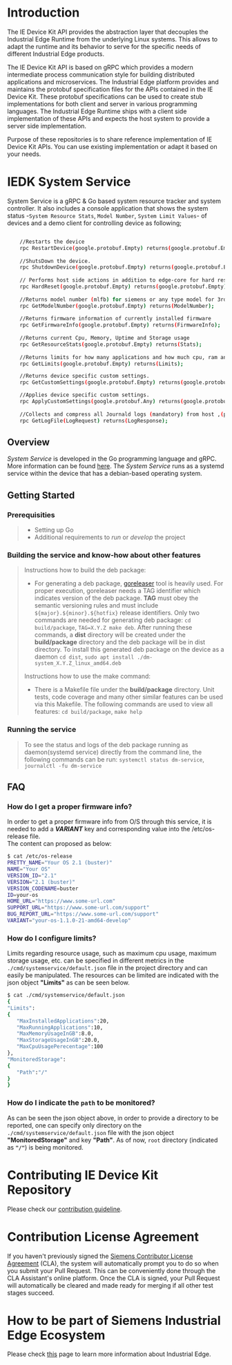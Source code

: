 # Introduction

The IE Device Kit API provides the abstraction layer that decouples the Industrial Edge Runtime from the underlying Linux systems. This allows to adapt the runtime and its behavior to serve for the specific needs of different Industrial Edge products. 

The IE Device Kit API is based on gRPC which provides a modern intermediate process communication style for building distributed applications and microservices. The Industrial Edge platform provides and maintains the protobuf specification files for the APIs contained in the IE Device Kit. These protobuf specifications can be used to create stub implementations for both client and server in various programming languages. The Industrial Edge Runtime ships with a client side implementation of these APIs and expects the host system to provide a server side implementation.

Purpose of these repositories is to share reference implementation of IE Device Kit APIs. You can use existing implementation or adapt it based on your needs.
# IEDK System Service

System Service is a gRPC & Go based system resource tracker and system controller. It also includes a console application that shows the system status -`System Resource Stats`, `Model Number`, `System Limit Values`- of devices and a demo client for controlling device as following;

```bash

    //Restarts the device
    rpc RestartDevice(google.protobuf.Empty) returns(google.protobuf.Empty);
    
    //ShutsDown the device.
    rpc ShutdownDevice(google.protobuf.Empty) returns(google.protobuf.Empty);
    
    // Performs host side actions in addition to edge-core for hard reset. e.g: cleaning hard-reset flag(mandatory) ,custom device builder steps(optional) and finally reboots the system(mandatory). 
    rpc HardReset(google.protobuf.Empty) returns(google.protobuf.Empty);
 
	//Returns model number (mlfb) for siemens or any type model for 3rd party vendors.
    rpc GetModelNumber(google.protobuf.Empty) returns(ModelNumber);
	
	//Returns firmware information of currently installed firmware
    rpc GetFirmwareInfo(google.protobuf.Empty) returns(FirmwareInfo);
    
    //Returns current Cpu, Memory, Uptime and Storage usage
    rpc GetResourceStats(google.protobuf.Empty) returns(Stats);
    
    //Returns limits for how many applications and how much cpu, ram and storage should be available for applications.
    rpc GetLimits(google.protobuf.Empty) returns(Limits);

    //Returns device specific custom settings.
    rpc GetCustomSettings(google.protobuf.Empty) returns(google.protobuf.Any);

    //Applies device specific custom settings.
    rpc ApplyCustomSettings(google.protobuf.Any) returns(google.protobuf.Empty);
    
    //Collects and compress all Journald logs (mandatory) from host ,(plus optional device specific log/report) and then returns a single file path for this new log archive. 
    rpc GetLogFile(LogRequest) returns(LogResponse);

```

## Overview

_System Service_ is developed in the Go programming language and gRPC. More information can be found [here](https://grpc.io/docs/). The _System Service_ runs as a systemd service within the device that has a debian-based operating system.


## Getting Started

### Prerequisities

> - Setting up Go
> - Additional requirements to _run_ or _develop_ the project

### Building the service and know-how about other features

> Instructions how to build the deb package:
>
> - For generating a deb package, [goreleaser](https://goreleaser.com/intro/) tool is heavily used. For proper execution, goreleaser needs a TAG identifier which indicates version of the deb package. __TAG__ must obey the semantic versioning rules and must include ```${major}.${minor}.${hotfix}``` release identifiers. Only two commands are needed for generating deb package: `cd build/package`, `TAG=X.Y.Z make deb`. After running these commands, a __dist__ directory will be created under the __build/package__ directory and the deb package will be in dist directory. To install this generated deb package on the device as a daemon `cd dist`, `sudo apt install ./dm-system_X.Y.Z_linux_amd64.deb`
>
> Instructions how to use the make command:
>
> - There is a Makefile file under the __build/package__ directory. Unit tests, code coverage and many other similar features can be used via this Makefile. The following commands are used to view all features: `cd build/package`, `make help`


### Running the service

> To see the status and logs of the deb package running as daemon(systemd service) directly from the command line, the following commands can be run: `systemctl status dm-service`, `journalctl -fu dm-service`
## FAQ

### How do I get a proper firmware info?
In order to get a proper firmware info from O/S through this service, it is needed to add a __*VARIANT*__ key and corresponding value into the /etc/os-release file. <br>
The content can proposed as below:
```bash
$ cat /etc/os-release
PRETTY_NAME="Your OS 2.1 (buster)"
NAME="Your OS"
VERSION_ID="2.1"
VERSION="2.1 (buster)"
VERSION_CODENAME=buster
ID=your-os
HOME_URL="https://www.some-url.com"
SUPPORT_URL="https://www.some-url.com/support"
BUG_REPORT_URL="https://www.some-url.com/support"
VARIANT="your-os-1.1.0-21-amd64-develop"
```

### How do I configure limits?
Limits regarding resource usage, such as maximum cpu usage, maximum storage usage, etc. can be specified in different metrics in the `./cmd/systemservice/default.json` file in the project directory and can easily be manipulated. The resources can be limited are indicated with the json object __"Limits"__ as can be seen below. 

```bash
$ cat ./cmd/systemservice/default.json
{
"Limits":
{
   "MaxInstalledApplications":20,
   "MaxRunningApplications":10,
   "MaxMemoryUsageInGB":8.0,
   "MaxStorageUsageInGB":20.0,
   "MaxCpuUsagePerecentage":100
},
"MonitoredStorage":
{
   "Path":"/"
}
}
```

### How do I indicate the `path` to be monitored?
As can be seen the json object above, in order to provide a directory to be reported, one can specify only directory on the `./cmd/systemservice/default.json` file with the json object __"MonitoredStorage"__ and key __"Path"__. As of now, `root` directory (indicated as __`"/"`__) is being monitored.

# Contributing IE Device Kit Repository
Please check our [contribution guideline](CONTRIBUTING.md). 

# Contribution License Agreement
If you haven't previously signed the [Siemens Contributor License Agreement](https://cla-assistant.io/industrial-edge/) (CLA), the system will automatically prompt you to do so when you submit your Pull Request. This can be conveniently done through the CLA Assistant's online platform.
Once the CLA is signed, your Pull Request will automatically be cleared and made ready for merging if all other test stages succeed.

# How to be part of Siemens Industrial Edge Ecosystem
Please check [this](https://new.siemens.com/global/en/products/automation/topic-areas/industrial-edge.html) page to learn more information about Industrial Edge.

